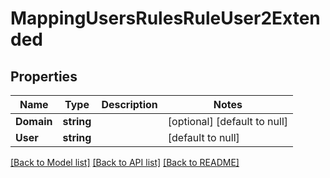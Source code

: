 # MappingUsersRulesRuleUser2Extended

## Properties
Name | Type | Description | Notes
------------ | ------------- | ------------- | -------------
**Domain** | **string** |  | [optional] [default to null]
**User** | **string** |  | [default to null]

[[Back to Model list]](../README.md#documentation-for-models) [[Back to API list]](../README.md#documentation-for-api-endpoints) [[Back to README]](../README.md)



